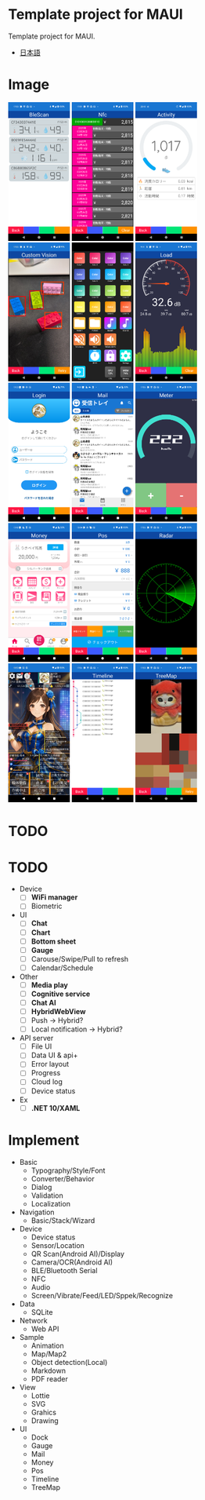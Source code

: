 # Template project for MAUI

Template project for MAUI.

- [日本語](README-ja.md)

# Image

<p>
<img width="25%" src="Document/Device_BLE.png" />
<img width="25%" src="Document/Device_NFC.png" />
<img width="25%" src="Document/Device_Activity.png" />
<img width="25%" src="Document/Sample_CV.png" />
<img width="25%" src="Document/UI_Deck.png" />
<img width="25%" src="Document/UI_Load.png" />
<img width="25%" src="Document/UI_Login.png" />
<img width="25%" src="Document/UI_Mail.png" />
<img width="25%" src="Document/UI_Meter.png" />
<img width="25%" src="Document/UI_Money.png" />
<img width="25%" src="Document/UI_Pos.png" />
<img width="25%" src="Document/UI_Radar.png" />
<img width="25%" src="Document/UI_Social.png" />
<img width="25%" src="Document/UI_Timeline.png" />
<img width="25%" src="Document/UI_TreeMap.png" />
</p>

# TODO

# TODO

- Device
  - [ ] **WiFi manager**
  - [ ] Biometric
- UI
  - [ ] **Chat**
  - [ ] **Chart**
  - [ ] **Bottom sheet**
  - [ ] **Gauge**
  - [ ] Carouse/Swipe/Pull to refresh
  - [ ] Calendar/Schedule
- Other
  - [ ] **Media play**
  - [ ] **Cognitive service**
  - [ ] **Chat AI**
  - [ ] **HybridWebView**
  - [ ] Push -> Hybrid?
  - [ ] Local notification -> Hybrid?
- API server
  - [ ] File UI
  - [ ] Data UI & api+
  - [ ] Error layout
  - [ ] Progress
  - [ ] Cloud log
  - [ ] Device status
- Ex
  - [ ] **.NET 10/XAML**

# Implement

- Basic
  - Typography/Style/Font
  - Converter/Behavior
  - Dialog
  - Validation
  - Localization
- Navigation
  - Basic/Stack/Wizard
- Device
  - Device status
  - Sensor/Location
  - QR Scan(Android AI)/Display
  - Camera/OCR(Android AI)
  - BLE/Bluetooth Serial
  - NFC
  - Audio
  - Screen/Vibrate/Feed/LED/Sppek/Recognize
- Data
  - SQLite
- Network
  - Web API
- Sample
  - Animation
  - Map/Map2
  - Object detection(Local)
  - Markdown
  - PDF reader
- View
  - Lottie
  - SVG
  - Grahics
  - Drawing
- UI
  - Dock
  - Gauge
  - Mail
  - Money
  - Pos
  - Timeline
  - TreeMap
